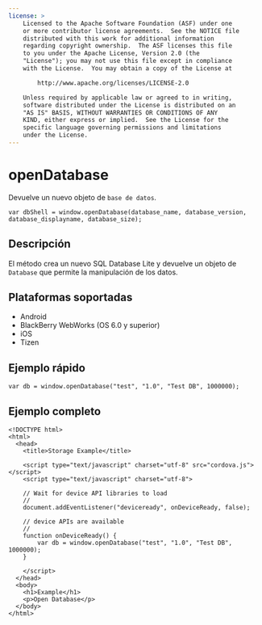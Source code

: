 ```yaml
---
license: >
    Licensed to the Apache Software Foundation (ASF) under one
    or more contributor license agreements.  See the NOTICE file
    distributed with this work for additional information
    regarding copyright ownership.  The ASF licenses this file
    to you under the Apache License, Version 2.0 (the
    "License"); you may not use this file except in compliance
    with the License.  You may obtain a copy of the License at

        http://www.apache.org/licenses/LICENSE-2.0

    Unless required by applicable law or agreed to in writing,
    software distributed under the License is distributed on an
    "AS IS" BASIS, WITHOUT WARRANTIES OR CONDITIONS OF ANY
    KIND, either express or implied.  See the License for the
    specific language governing permissions and limitations
    under the License.
---
```


# openDatabase

Devuelve un nuevo objeto de `base de datos`.

    var dbShell = window.openDatabase(database_name, database_version, database_displayname, database_size);
    

## Descripción

El método crea un nuevo SQL Database Lite y devuelve un objeto de `Database` que permite la manipulación de los datos.

## Plataformas soportadas

*   Android
*   BlackBerry WebWorks (OS 6.0 y superior)
*   iOS
*   Tizen

## Ejemplo rápido

    var db = window.openDatabase("test", "1.0", "Test DB", 1000000);
    

## Ejemplo completo

    <!DOCTYPE html>
    <html>
      <head>
        <title>Storage Example</title>
    
        <script type="text/javascript" charset="utf-8" src="cordova.js"></script>
        <script type="text/javascript" charset="utf-8">
    
        // Wait for device API libraries to load
        //
        document.addEventListener("deviceready", onDeviceReady, false);
    
        // device APIs are available
        //
        function onDeviceReady() {
            var db = window.openDatabase("test", "1.0", "Test DB", 1000000);
        }
    
        </script>
      </head>
      <body>
        <h1>Example</h1>
        <p>Open Database</p>
      </body>
    </html>